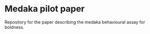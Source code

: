 # Medaka pilot paper

Repository for the paper describing the medaka behavioural assay for boldness.
